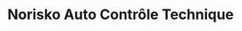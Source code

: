 ---
title: "Norisko Auto Contrôle Technique"
url: /boulogne-sur-mer/norisko-auto-controle-technique/
shop: réparation de voitures
---